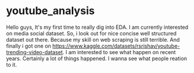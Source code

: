 # youtube_analysis
Hello guys, It's my first time to really dig into EDA. I am currently interested on media social dataset.
So, i look out for nice concise well structured dataset out there. Because my skill on web scraping is still terrible.
And finally i got one on https://www.kaggle.com/datasets/rsrishav/youtube-trending-video-dataset.
I am interested to see what happen on recent years. Certainly a lot of things happened. I wanna see what people reation to it.
